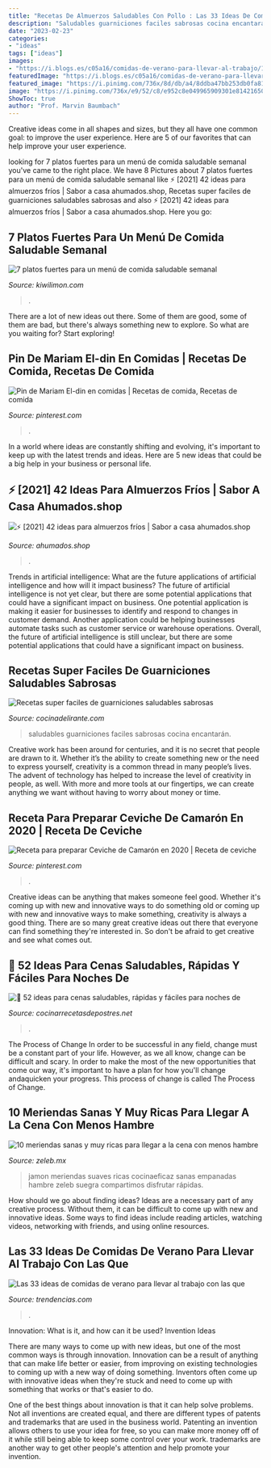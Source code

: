 ```yaml
---
title: "Recetas De Almuerzos Saludables Con Pollo : Las 33 Ideas De Comidas De Verano Para Llevar Al Trabajo Con Las Que"
description: "Saludables guarniciones faciles sabrosas cocina encantarán"
date: "2023-02-23"
categories:
- "ideas"
tags: ["ideas"]
images:
- "https://i.blogs.es/c05a16/comidas-de-verano-para-llevar-al-trabajo/1024_2000.jpeg"
featuredImage: "https://i.blogs.es/c05a16/comidas-de-verano-para-llevar-al-trabajo/1024_2000.jpeg"
featured_image: "https://i.pinimg.com/736x/8d/db/a4/8ddba47bb253db0fa81f2863632a6316.jpg"
image: "https://i.pinimg.com/736x/e9/52/c8/e952c8e049965909301e81421650fe3c.jpg"
ShowToc: true
author: "Prof. Marvin Baumbach"
---
```



Creative ideas come in all shapes and sizes, but they all have one common goal: to improve the user experience. Here are 5 of our favorites that can help improve your user experience.

	

		
looking for 7 platos fuertes para un menú de comida saludable semanal you've came to the right place. We have 8 Pictures about 7 platos fuertes para un menú de comida saludable semanal like ⚡ [2021] 42 ideas para almuerzos fríos | Sabor a casa ahumados.shop, Recetas super faciles de guarniciones saludables sabrosas and also ⚡ [2021] 42 ideas para almuerzos fríos | Sabor a casa ahumados.shop. Here you go:
		
    
## 7 Platos Fuertes Para Un Menú De Comida Saludable Semanal

<img loading=lazy src="https://cdn.kiwilimon.com/ss_secreto/2426/p_14871.jpg" onerror="this.onerror=null;this.src='https://tse1.mm.bing.net/th?id=OIP.A_nhbZ0ePFXikTwksYT-IAHaE8&amp;pid=15.1';" alt="7 platos fuertes para un menú de comida saludable semanal">

_Source: kiwilimon.com_

>. 

	

There are a lot of new ideas out there. Some of them are good, some of them are bad, but there's always something new to explore. So what are you waiting for? Start exploring!

    
## Pin De Mariam El-din En Comidas | Recetas De Comida, Recetas De Comida

<img loading=lazy src="https://i.pinimg.com/736x/8d/db/a4/8ddba47bb253db0fa81f2863632a6316.jpg" onerror="this.onerror=null;this.src='https://tse2.mm.bing.net/th?id=OIP.GrYTyVeF1HP5iykxAeEViwHaNL&amp;pid=15.1';" alt="Pin de Mariam El-din en comidas | Recetas de comida, Recetas de comida">

_Source: pinterest.com_

>. 

	

In a world where ideas are constantly shifting and evolving, it's important to keep up with the latest trends and ideas. Here are 5 new ideas that could be a big help in your business or personal life.

    
## ⚡ [2021] 42 Ideas Para Almuerzos Fríos | Sabor A Casa Ahumados.shop

<img loading=lazy src="https://www.ahumados.shop/wp-content/uploads/2021/04/exps156279_THHC2377560B02_27_8b_WEB-1024x1024.jpg" onerror="this.onerror=null;this.src='https://tse1.mm.bing.net/th?id=OIP.I4unHaX8nOSZH64HGqqVdQHaHa&amp;pid=15.1';" alt="⚡ [2021] 42 ideas para almuerzos fríos | Sabor a casa ahumados.shop">

_Source: ahumados.shop_

>. 

	

Trends in artificial intelligence: What are the future applications of artificial intelligence and how will it impact business?
The future of artificial intelligence is not yet clear, but there are some potential applications that could have a significant impact on business. One potential application is making it easier for businesses to identify and respond to changes in customer demand. Another application could be helping businesses automate tasks such as customer service or warehouse operations. Overall, the future of artificial intelligence is still unclear, but there are some potential applications that could have a significant impact on business.

    
## Recetas Super Faciles De Guarniciones Saludables Sabrosas

<img loading=lazy src="https://cdn2.cocinadelirante.com/sites/default/files/images/2018/08/recetas-super-faciles-de-guarniciones-saludables-sabrosas.jpg" onerror="this.onerror=null;this.src='https://tse2.mm.bing.net/th?id=OIP.dFnZHbaw1MuOk3tqi3lz7wEsD5&amp;pid=15.1';" alt="Recetas super faciles de guarniciones saludables sabrosas">

_Source: cocinadelirante.com_

>saludables guarniciones faciles sabrosas cocina encantarán. 

	

Creative work has been around for centuries, and it is no secret that people are drawn to it. Whether it’s the ability to create something new or the need to express yourself, creativity is a common thread in many people’s lives. The advent of technology has helped to increase the level of creativity in people, as well. With more and more tools at our fingertips, we can create anything we want without having to worry about money or time.

    
## Receta Para Preparar Ceviche De Camarón En 2020 | Receta De Ceviche

<img loading=lazy src="https://i.pinimg.com/736x/e9/52/c8/e952c8e049965909301e81421650fe3c.jpg" onerror="this.onerror=null;this.src='https://tse1.mm.bing.net/th?id=OIP.n8_hEruoDUxrZuR-lFa13AHaLG&amp;pid=15.1';" alt="Receta para preparar Ceviche de Camarón en 2020 | Receta de ceviche">

_Source: pinterest.com_

>. 

	

Creative ideas can be anything that makes someone feel good. Whether it's coming up with new and innovative ways to do something old or coming up with new and innovative ways to make something, creativity is always a good thing. There are so many great creative ideas out there that everyone can find something they're interested in. So don't be afraid to get creative and see what comes out.

    
## 🥇 52 Ideas Para Cenas Saludables, Rápidas Y Fáciles Para Noches De

<img loading=lazy src="https://cocinarrecetasdepostres.net/wp-content/uploads/2019/07/1563889391_630_52-ideas-para-cenas-saludables-rapidas-y-faciles-para-noches.jpg" onerror="this.onerror=null;this.src='https://tse4.mm.bing.net/th?id=OIP.xvRJ4WVznSzWt5iBvwbU9AHaEy&amp;pid=15.1';" alt="🥇 52 ideas para cenas saludables, rápidas y fáciles para noches de">

_Source: cocinarrecetasdepostres.net_

>. 

	

The Process of Change
In order to be successful in any field, change must be a constant part of your life. However, as we all know, change can be difficult and scary. In order to make the most of the new opportunities that come our way, it's important to have a plan for how you'll change andaquicken your progress. This process of change is called The Process of Change.

    
## 10 Meriendas Sanas Y Muy Ricas Para Llegar A La Cena Con Menos Hambre

<img loading=lazy src="http://www.zeleb.mx/sites/default/files/10-meriendas-sanas-y-muy-ricas-para-llegar-a-la-cena-con-menos-hambre_2.jpg" onerror="this.onerror=null;this.src='https://tse2.mm.bing.net/th?id=OIP.7eC74-PMPvbVmo5Ra6sP3gHaHa&amp;pid=15.1';" alt="10 meriendas sanas y muy ricas para llegar a la cena con menos hambre">

_Source: zeleb.mx_

>jamon meriendas suaves ricas cocinaeficaz sanas empanadas hambre zeleb suegra compartimos disfrutar rápidas. 

	

How should we go about finding ideas?
Ideas are a necessary part of any creative process. Without them, it can be difficult to come up with new and innovative ideas. Some ways to find ideas include reading articles, watching videos, networking with friends, and using online resources.

    
## Las 33 Ideas De Comidas De Verano Para Llevar Al Trabajo Con Las Que

<img loading=lazy src="https://i.blogs.es/c05a16/comidas-de-verano-para-llevar-al-trabajo/1024_2000.jpeg" onerror="this.onerror=null;this.src='https://tse2.mm.bing.net/th?id=OIP.0YYT1gjnKU0O5gGYRKuS_AHaKX&amp;pid=15.1';" alt="Las 33 ideas de comidas de verano para llevar al trabajo con las que">

_Source: trendencias.com_

>. 

	

Innovation: What is it, and how can it be used?
Invention Ideas

There are many ways to come up with new ideas, but one of the most common ways is through innovation. Innovation can be a result of anything that can make life better or easier, from improving on existing technologies to coming up with a new way of doing something. Inventors often come up with innovative ideas when they're stuck and need to come up with something that works or that's easier to do.

One of the best things about innovation is that it can help solve problems. Not all inventions are created equal, and there are different types of patents and trademarks that are used in the business world. Patenting an invention allows others to use your idea for free, so you can make more money off of it while still being able to keep some control over your work. trademarks are another way to get other people's attention and help promote your invention.

